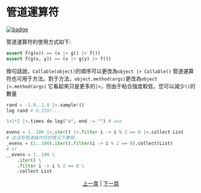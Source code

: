 # 管道運算符

[![badge](https://img.shields.io/endpoint.svg?url=https%3A%2F%2Fgezf7g7pd5.execute-api.ap-northeast-1.amazonaws.com%2Fdefault%2Fsource_up_to_date%3Fowner%3Derg-lang%26repos%3Derg%26ref%3Dmain%26path%3Ddoc/EN/syntax/33_pipeline.md%26commit_hash%3Dc6eb78a44de48735213413b2a28569fdc10466d0)](https://gezf7g7pd5.execute-api.ap-northeast-1.amazonaws.com/default/source_up_to_date?owner=erg-lang&repos=erg&ref=main&path=doc/EN/syntax/33_pipeline.md&commit_hash=c6eb78a44de48735213413b2a28569fdc10466d0)

管道運算符的使用方式如下:

```python
assert f(g(x)) == (x |> g() |> f())
assert f(g(x, y)) == (x |> g(y) |> f())
```

換句話說，`Callable(object)`的順序可以更改為`object |> Callable()`
管道運算符也可用于方法。對于方法，`object.method(args)`更改為`object |>.method(args)`
它看起來只是更多的`|>`，但由于粘合強度較低，您可以減少`()`的數量

```python
rand = -1.0..1.0 |>.sample!()
log rand # 0.2597...

1+1*2 |>.times do log("a", end := "") # aaa

evens = 1..100 |>.iter() |>.filter i -> i % 2 == 0 |>.collect List
# 在沒有管道操作符的情況下實現，
_evens = (1..100).iter().filter(i -> i % 2 == 0).collect(List)
# or
__evens = 1..100 \
    .iter() \
    .filter i -> i % 2 == 0 \
    .collect List
```

<p align='center'>
    <a href='./32_error_handling.md'>上一頁</a> | <a href='./33_integration_with_Python.md'>下一頁</a>
</p>
